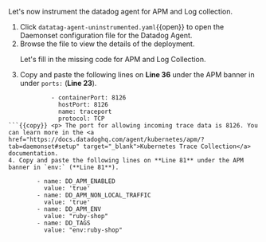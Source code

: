 Let's now instrument the datadog agent for APM and Log collection.

1. Click `datatag-agent-uninstrumented.yaml`{{open}} to open the Daemonset configuration file for the Datadog Agent.
2. Browse the file to view the details of the deployment. <p> Let's fill in the missing code for APM and Log Collection.
3. Copy and paste the following lines on **Line 36** under the APM banner in under `ports:` (**Line 23**).
```
            - containerPort: 8126
              hostPort: 8126
              name: traceport
              protocol: TCP
```{{copy}} <p> The port for allowing incoming trace data is 8126. You can learn more in the <a href="https://docs.datadoghq.com/agent/kubernetes/apm/?tab=daemonset#setup" target="_blank">Kubernetes Trace Collection</a> documentation.
4. Copy and paste the following lines on **Line 81** under the APM banner in `env:` (**Line 81**).
```
            - name: DD_APM_ENABLED
              value: 'true'
            - name: DD_APM_NON_LOCAL_TRAFFIC
              value: 'true'
            - name: DD_APM_ENV
              value: "ruby-shop"
            - name: DD_TAGS
              value: "env:ruby-shop"
```{{open}} <p> To learn more about each environment variable, view the <a href="https://docs.datadoghq.com/agent/kubernetes/apm/?tab=daemonset#agent-environment-variables" target="_blank">Kubernetes Trace Collection - Agent Environment Variables</a> documentation.
